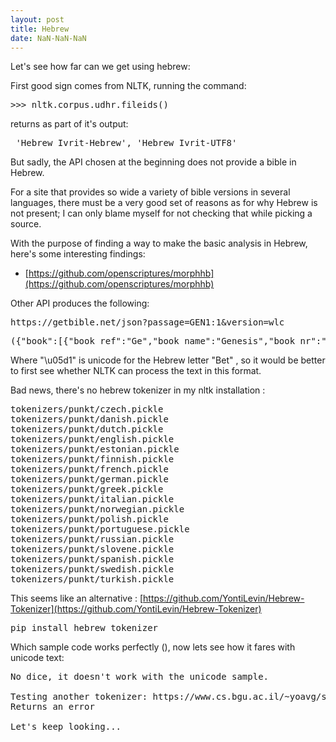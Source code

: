 ```yaml
---
layout: post
title: Hebrew
date: NaN-NaN-NaN
---
```


<!-- wp:paragraph -->

Let's see how far can we get using hebrew:

<!-- /wp:paragraph -->

<!-- wp:paragraph -->

First good sign comes from NLTK, running the command:

<!-- /wp:paragraph -->

<!-- wp:syntaxhighlighter/code -->
<pre class="wp-block-syntaxhighlighter-code">>>> nltk.corpus.udhr.fileids()</pre>
<!-- /wp:syntaxhighlighter/code -->

<!-- wp:paragraph -->

returns as part of it's output:

<!-- /wp:paragraph -->

<!-- wp:syntaxhighlighter/code -->
<pre class="wp-block-syntaxhighlighter-code"> 'Hebrew_Ivrit-Hebrew', 'Hebrew_Ivrit-UTF8'</pre>
<!-- /wp:syntaxhighlighter/code -->

<!-- wp:paragraph -->

But sadly, the API chosen at the beginning does not provide a bible in Hebrew. 

<!-- /wp:paragraph -->

<!-- wp:paragraph -->

For a site that provides so wide a variety of bible versions in several languages, there must be a very good set of reasons as for why Hebrew is not present; I can only blame myself for not checking that while picking a source.

<!-- /wp:paragraph -->

<!-- wp:paragraph -->

With the purpose of finding a way to make the basic analysis in Hebrew, here's some interesting findings:

<!-- /wp:paragraph -->

<!-- wp:list -->

*   [https://github.com/openscriptures/morphhb](https://github.com/openscriptures/morphhb)
<!-- /wp:list -->

<!-- wp:paragraph -->

Other API produces the following:

<!-- /wp:paragraph -->

<!-- wp:syntaxhighlighter/code -->
<pre class="wp-block-syntaxhighlighter-code">https://getbible.net/json?passage=GEN1:1&version=wlc</pre>
<!-- /wp:syntaxhighlighter/code -->

<!-- wp:syntaxhighlighter/code -->
<pre class="wp-block-syntaxhighlighter-code">({"book":[{"book_ref":"Ge","book_name":"Genesis","book_nr":"1","chapter_nr":"1","chapter":{"1":{"verse_nr":"1","verse":"\u05d1\u05bc\u05b0\u05e8\u05b5\u05d0\u05e9\u05c1\u05b4\u05d9\u05ea \u05d1\u05bc\u05b8\u05e8\u05b8\u05d0 \u05d0\u05b1\u05dc\u05b9\u05d4\u05b4\u05d9\u05dd \u05d0\u05b5\u05ea \u05d4\u05b7\u05e9\u05c1\u05bc\u05b8\u05de\u05b7\u05d9\u05b4\u05dd \u05d5\u05b0\u05d0\u05b5\u05ea \u05d4\u05b8\u05d0\u05b8\u05e8\u05b6\u05e5\u05c3\r\n"}}}],"direction":"RTL","type":"verse","version":"wlc"});</pre>
<!-- /wp:syntaxhighlighter/code -->

<!-- wp:paragraph -->

Where "\u05d1" is unicode for the Hebrew letter "Bet" , so it would be better to first see whether NLTK can process the text in this format.

<!-- /wp:paragraph -->

<!-- wp:paragraph -->

Bad news, there's no hebrew tokenizer in my nltk installation :

<!-- /wp:paragraph -->

<!-- wp:syntaxhighlighter/code -->
<pre class="wp-block-syntaxhighlighter-code">tokenizers/punkt/czech.pickle
tokenizers/punkt/danish.pickle
tokenizers/punkt/dutch.pickle
tokenizers/punkt/english.pickle
tokenizers/punkt/estonian.pickle
tokenizers/punkt/finnish.pickle
tokenizers/punkt/french.pickle
tokenizers/punkt/german.pickle
tokenizers/punkt/greek.pickle
tokenizers/punkt/italian.pickle
tokenizers/punkt/norwegian.pickle
tokenizers/punkt/polish.pickle
tokenizers/punkt/portuguese.pickle
tokenizers/punkt/russian.pickle
tokenizers/punkt/slovene.pickle
tokenizers/punkt/spanish.pickle
tokenizers/punkt/swedish.pickle
tokenizers/punkt/turkish.pickle
</pre>
<!-- /wp:syntaxhighlighter/code -->

<!-- wp:paragraph -->

This seems like an alternative : [https://github.com/YontiLevin/Hebrew-Tokenizer](https://github.com/YontiLevin/Hebrew-Tokenizer)

<!-- /wp:paragraph -->

<!-- wp:syntaxhighlighter/code -->
<pre class="wp-block-syntaxhighlighter-code">pip install hebrew_tokenizer</pre>
<!-- /wp:syntaxhighlighter/code -->

<!-- wp:paragraph -->

Which sample code works perfectly (), now lets see how it fares with unicode text:

<!-- /wp:paragraph -->

<!-- wp:syntaxhighlighter/code -->
<pre class="wp-block-syntaxhighlighter-code">No dice, it doesn't work with the unicode sample.

Testing another tokenizer: https://www.cs.bgu.ac.il/~yoavg/software/hebtokenizer/
Returns an error

Let's keep looking...</pre>
<!-- /wp:syntaxhighlighter/code -->